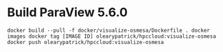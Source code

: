 # Build ParaView 5.6.0

``
docker build --pull -f docker/visualize-osmesa/Dockerfile .
docker images
docker tag [IMAGE ID] olearypatrick/hpccloud:visualize-osmesa
docker push olearypatrick/hpccloud:visualize-osmesa
``
